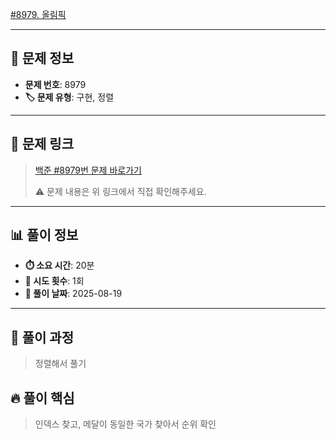 [#8979. 올림픽](https://www.acmicpc.net/problem/8979)
<img src="https://static.solved.ac/tier_small/6.svg" width="16" height="16">

---

## 📍 문제 정보

- **문제 번호**: 8979
- **🏷️ 문제 유형**: 구현, 정렬

---

## 📝 문제 링크

> [백준 #8979번 문제 바로가기](https://www.acmicpc.net/problem/8979)
> 
> ⚠️ 문제 내용은 위 링크에서 직접 확인해주세요.

---

## 📊 풀이 정보

- **⏱️ 소요 시간**: 20분
- **🔄 시도 횟수**: 1회
- **📅 풀이 날짜**: 2025-08-19

---

## 💭 풀이 과정

> 정렬해서 풀기

## 🔥 풀이 핵심

> 인덱스 찾고, 메달이 동일한 국가 찾아서 순위 확인
